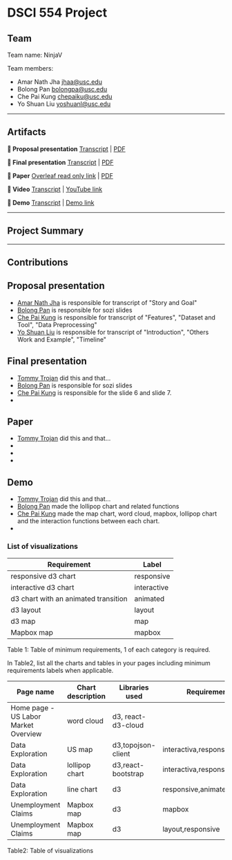 # DSCI 554 Project

## Team

Team name: NinjaV

Team members:

- Amar Nath Jha <jhaa@usc.edu>
- Bolong Pan <bolongpa@usc.edu>
- Che Pai Kung <chepaiku@usc.edu>
- Yo Shuan Liu <yoshuanl@usc.edu>

---

## Artifacts

__🍿  Proposal presentation__ [Transcript](presentations/proposal/TRANSCRIPT.md) | [PDF](presentations/proposal/presentation.pdf)

__🍿  Final presentation__ [Transcript](presentations/final/TRANSCRIPT.md) | [PDF](presentations/final/presentation.pdf)

__📄  Paper__ [Overleaf read only link](https://www.overleaf.com/read/btvmfhdyrbvk) | [PDF](paper/paper.pdf)

__🎥  Video__ [Transcript](video/TRANSCRIPT.md) | [YouTube link]()

__🚢  Demo__ [Transcript](video/TRANSCRIPT.md) | [Demo link](https://pdms.usc.edu/dsci-554/projects/<team-name-slug>)

---

## Project Summary

---

## Contributions

## Proposal presentation

- [Amar Nath Jha](mailto:jhaa@usc.edu) is responsible for transcript of "Story and Goal"
- [Bolong Pan](mailto:bolongpa@usc.edu) is responsible for sozi slides
- [Che Pai Kung](mailto:chepaiku@usc.edu) is responsible for transcript of "Features", "Dataset and Tool", "Data Preprocessing"
- [Yo Shuan Liu](mailto:yoshuanl@usc.edu) is responsible for transcript of "Introduction", "Others Work and Example", "Timeline"

## Final presentation

- [Tommy Trojan](mailto:tommy@usc.edu) did this and that...
- [Bolong Pan](mailto:bolongpa@usc.edu) is responsible for sozi slides
- [Che Pai Kung](mailto:chepaiku@usc.edu) is responsible for the slide 6 and slide 7.
- 

## Paper

- [Tommy Trojan](mailto:tommy@usc.edu) did this and that...
-
-
-

## Demo

- [Tommy Trojan](mailto:tommy@usc.edu) did this and that...
- [Bolong Pan](mailto:bolongpa@usc.edu) made the lollipop chart and related functions
- [Che Pai Kung](mailto:chepaiku@usc.edu) made the map chart, word cloud, mapbox, lollipop chart and the interaction functions between each chart.
-

### List of visualizations

| Requirement                            | Label        |
| -------------------------------------- | ------------ |
| responsive d3 chart                    | responsive   |
| interactive d3 chart                   | interactive  |
| d3 chart with an animated transition   | animated     |
| d3 layout                              | layout       |
| d3 map                                 | map          |
| Mapbox map                             | mapbox       |

Table 1: Table of minimum requirements, 1 of each category is required.

In Table2, list all the charts and tables in your pages including minimum requirements labels when applicable.

| Page name                             | Chart description                         | Libraries used      | Requirement label |
| ------------------------------------- | ----------------------------------------- | ------------------- | ----------------- |
| Home page - US Labor Market Overview  | word cloud                                | d3, react-d3-cloud  |                   |
|Data Exploration|US map|d3,topojson-client|interactiva,responsive,layout,map|
|Data Exploration|lollipop chart|d3,react-bootstrap|interactiva,responsive,animated|
|Data Exploration|line chart|d3|responsive,animated|
|Unemployment Claims|Mapbox map|d3|mapbox|
|Unemployment Claims|Mapbox map|d3|layout,responsive|


Table2: Table of visualizations
